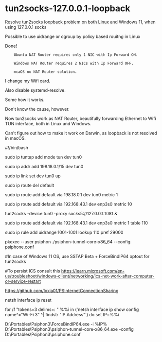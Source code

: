 # tun2socks-127.0.0.1-loopback

Resolve tun2socks loopback problem on both Linux and Windows 11, when using 127.0.0.1 socks

Possible to use uidrange or cgroup by policy based rouitng in Linux

Done!

        Ubuntu NAT Router requires only 1 NIC with Ip Forward ON.

        Windows NAT Router requires 2 NICs with Ip Forward OFF.

        mcaOS no NAT Router solution.

I change my Wifi card.

Also disable systemd-resolve.

Some how it works.

Don't know the cause, however.

Now tun2socks work as NAT Router, beautifully forwarding Ethernet to Wifi TUN interface, both in Linux and Windows.

Can't figure out how to make it work on Darwin, as loopback is not resolved in macOS.

#!/bin/bash

sudo ip tuntap add mode tun dev tun0

sudo ip addr add 198.18.0.1/15 dev tun0

sudo ip link set dev tun0 up

sudo ip route del default

sudo ip route add default via 198.18.0.1 dev tun0 metric 1

sudo ip route add default via 192.168.43.1 dev enp3s0 metric 10

tun2socks -device tun0 -proxy socks5://127.0.0.1:1081 &

sudo ip route add default via 192.168.43.1 dev enp3s0 metric 1 table 110

sudo ip rule add uidrange 1001-1001 lookup 110 pref 29000

pkexec --user psiphon  ./psiphon-tunnel-core-x86_64  --config psiphone.conf

#In case of Windows 11 OS, use SSTAP Beta + ForceBindIP64 optout for tun2socks

#To persist ICS consult this https://learn.microsoft.com/en-us/troubleshoot/windows-client/networking/ics-not-work-after-computer-or-service-restart

https://github.com/loxia01/PSInternetConnectionSharing 

netsh interface ip reset

for /f "tokens=3 delims=: " %%i  in ('netsh interface ip show config name^="Wi-Fi 3" ^| findstr "IP Address"') do set IP=%%i

D:\Portables\Psiphon3\ForceBindIP64.exe -i %IP% D:\Portables\Psiphon3\psiphon-tunnel-core-x86_64.exe -config D:\Portables\Psiphon3\psiphone.conf




